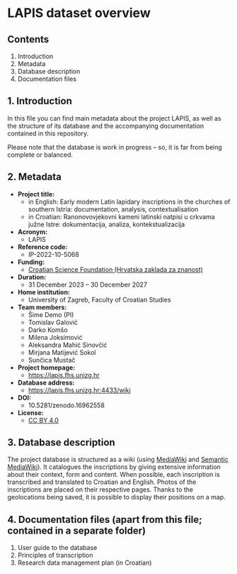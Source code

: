 # LAPIS dataset overview

## Contents

1. Introduction
2. Metadata
3. Database description
4. Documentation files

## 1. Introduction

In this file you can find main metadata about the project LAPIS, as well as the structure of its database and the accompanying documentation contained in this repository.

Please note that the database is work in progress – so, it is far from being complete or balanced.

## 2. Metadata

* __Project title:__
	* in English: Early modern Latin lapidary inscriptions in the churches of southern Istria: documentation, analysis, contextualisation
	* in Croatian: Ranonovovjekovni kameni latinski natpisi u crkvama južne Istre: dokumentacija, analiza, kontekstualizacija
* __Acronym:__ 
	* LAPIS
* __Reference code:__ 
	* IP-2022-10-5068
* __Funding:__ 
	* [Croatian Science Foundation (Hrvatska zaklada za znanost)](https://hrzz.hr/en/)
* __Duration:__ 
	* 31 December 2023 – 30 December 2027
* __Home institution:__
	* University of Zagreb, Faculty of Croatian Studies
* __Team members:__
	* Šime Demo (PI)
	* Tomislav Galović
	* Darko Komšo
	* Milena Joksimović
	* Aleksandra Mahić Sinovčić
	* Mirjana Matijević Sokol
	* Sunčica Mustač
* __Project homepage:__
	* https://lapis.fhs.unizg.hr
* __Database address:__
	* https://lapis.fhs.unizg.hr:4433/wiki
* __DOI:__
	* 10.5281/zenodo.16962558
* __License:__
	* [CC BY 4.0](https://creativecommons.org/licenses/by/4.0/deed.en)

## 3. Database description
The project database is structured as a wiki (using [MediaWiki](https://www.mediawiki.org/) and [Semantic MediaWiki](https://www.semantic-mediawiki.org/)). It catalogues the inscriptions by giving extensive information about their context, form and content. When possible, each inscription is transcribed and translated to Croatian and English. Photos of the inscriptions are placed on their respective pages. Thanks to the geolocations being saved, it is possible to display their positions on a map.

## 4. Documentation files (apart from this file; contained in a separate folder)

1. User guide to the database
2. Principles of transcription
3. Research data management plan (in Croatian)
